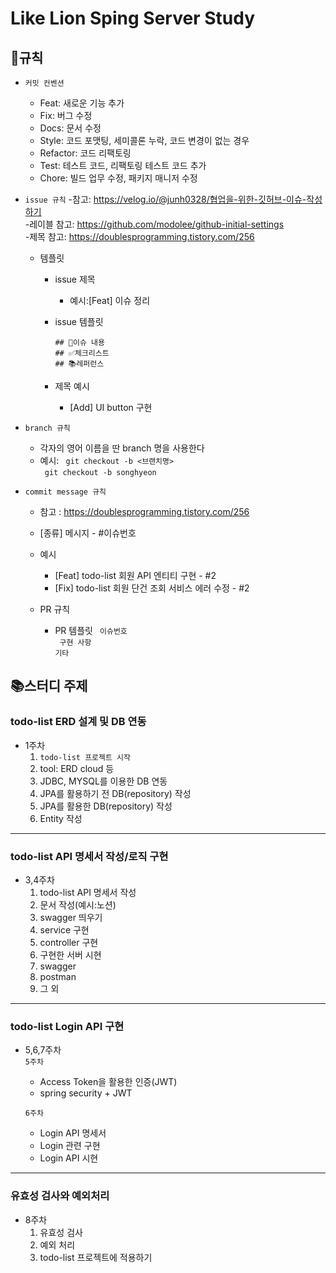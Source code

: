 # Like Lion Sping Server Study
## 🧾규칙
- `커밋 컨벤션`
  - Feat: 새로운 기능 추가
  - Fix: 버그 수정
  - Docs: 문서 수정
  - Style: 코드 포맷팅, 세미콜론 누락, 코드 변경이 없는 경우
  - Refactor: 코드 리팩토링
  - Test: 테스트 코드, 리팩토링 테스트 코드 추가
  - Chore: 빌드 업무 수정, 패키지 매니저 수정
  
- `issue 규칙`
   -참고: <https://velog.io/@junh0328/협업을-위한-깃허브-이슈-작성하기>  
   -레이블 참고: <https://github.com/modolee/github-initial-settings>  
   -제목 참고: <https://doublesprogramming.tistory.com/256>  
    
   - 템플릿
      - issue 제목
        - 예시:[Feat] 이슈 정리
      - issue 템플릿 
      
        `## 🧾이슈 내용 `  
        `## ✅체크리스트`     
        `## 📚레퍼런스`  
      
      - 제목 예시
        - [Add] UI button 구현
      
- `branch 규칙`
  - 각자의 영어 이름을 딴 branch 명을 사용한다
  - 예시:
  ` git checkout -b <브랜치명>`  
  ` git checkout -b songhyeon`  
- `commit message 규칙`  
  - 참고 : <https://doublesprogramming.tistory.com/256>  
  - [종류] 메시지 - #이슈번호
  - 예시
    - [Feat] todo-list 회원 API 엔티티 구현 - #2
    - [Fix] todo-list 회원 단건 조회 서비스 에러 수정 - #2
    
  - PR 규칙
    - PR 템플릿
    ` 이슈번호`  
    ` 구현 사항`   
    `기타`
## 📚스터디 주제      
### todo-list ERD 설계 및 DB 연동
- 1주차
    1. `todo-list 프로젝트 시작`
    1. tool: ERD cloud 등
    2. JDBC, MYSQL를 이용한 DB 연동
    3. JPA를 활용하기 전 DB(repository) 작성
    4. JPA를 활용한 DB(repository) 작성
    5. Entity 작성

***
### todo-list API 명세서 작성/로직 구현
- 3,4주차
  1.  todo-list API 명세서 작성
    1. 문서 작성(예시:노션)
    2. swagger 띄우기
  2. service 구현
  3. controller 구현
  4. 구현한 서버 시현
    1. swagger
    2. postman
    3. 그 외
***
### todo-list Login API 구현
- 5,6,7주차  
  `5주차`
    - Access Token을 활용한 인증(JWT)
    - spring security + JWT
       
  `6주차`  
    - Login API 명세서
    - Login 관련 구현
    - Login API 시현
***
### 유효성 검사와 예외처리
- 8주차
  1. 유효성 검사
  2. 예외 처리
  3. todo-list 프로젝트에 적용하기

